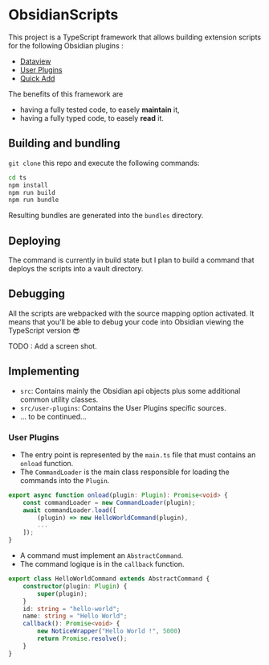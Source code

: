 # ObsidianScripts

This project is a TypeScript framework that allows building extension scripts for the following Obsidian plugins : 
- [Dataview](https://blacksmithgu.github.io/obsidian-dataview/)
- [User Plugins](https://github.com/mnowotnik/obsidian-user-plugins)
- [Quick Add](https://quickadd.obsidian.guide/docs/)

The benefits of this framework are
- having a fully tested code, to easely **maintain** it,
- having a fully typed code, to easely **read** it.

## Building and bundling

`git clone` this repo and execute the following commands:

``` sh
cd ts
npm install
npm run build
npm run bundle
```

Resulting bundles are generated into the `bundles` directory.

## Deploying

The command is currently in build state but I plan to build a command that deploys the scripts into a vault directory.

## Debugging

All the scripts are webpacked with the source mapping option activated. It means that you'll be able to debug your code into Obsidian viewing the TypeScript version :sunglasses:

TODO : Add a screen shot.

## Implementing

- `src`: Contains mainly the Obsidian api objects plus some additional common utility classes.
- `src/user-plugins`: Contains the User Plugins specific sources.
- ... to be continued...

### User Plugins

- The entry point is represented by the `main.ts` file that must contains an `onload` function. 
- The `CommandLoader` is the main class responsible for loading the commands into the `Plugin`.

``` typescript
export async function onload(plugin: Plugin): Promise<void> {
    const commandLoader = new CommandLoader(plugin);
    await commandLoader.load([
        (plugin) => new HelloWorldCommand(plugin),
        ...
    ]);
}
```

- A command must implement an `AbstractCommand`.
- The command logique is in the `callback` function.

``` typescript
export class HelloWorldCommand extends AbstractCommand {
    constructor(plugin: Plugin) {
        super(plugin);
    }
    id: string = "hello-world";
    name: string = "Hello World";
    callback(): Promise<void> {
        new NoticeWrapper("Hello World !", 5000)
        return Promise.resolve();
    }
}
```